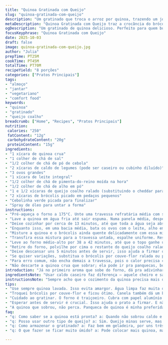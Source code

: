 ```yaml
---
title: "Quinoa Gratinada com Queijo"
slug: "quinoa-gratinada-com-queijo"
description: "Um gratinado que troca o arroz por quinoa, trazendo um jogo de texturas entre o crocante do brócolis e o cremoso do queijo. Essa variação usa caldo de galinha caseiro, ovos e uma mistura de queijos brasileiros. O preparo começa cozinhando a quinoa direto na panela com temperos básicos, depois a mistura vai para o forno até formar aquela casquinha dourada que dá vontade de repetir. Uma solução fácil para quando o arroz já cansou e quer algo nutritivo com cara de conforto caseiro."
metaDescription: "Quinoa Gratinada com Queijo traz a crocância do brócolis e o sabor do queijo em um prato nutritivo e aconchegante"
ogDescription: "Um gratinado de quinoa delicioso. Perfeito para quem busca uma alternativa ao arroz cheia de sabor e textura"
focusKeyphrase: "Quinoa Gratinada com Queijo"
date: 2025-10-03
draft: false
image: quinoa-gratinada-com-queijo.jpg
author: "Julia"
prepTime: PT25M
cookTime: PT45M
totalTime: PT70M
recipeYield: "8 porções"
categories: ["Pratos Principais"]
tags:
- "almoço"
- "jantar"
- "vegetariano"
- "comfort food"
keywords:
- "quinoa"
- "gratinado"
- "queijo coalho"
breadcrumb: ["Home", "Recipes", "Pratos Principais"]
nutrition: 
 calories: "250"
 fatContent: "12g"
 carbohydrateContent: "20g"
 proteinContent: "15g"
ingredients:
- "1 xícara de quinoa crua"
- "1 colher de chá de sal"
- "1/2 colher de chá de pó de cebola"
- "2 xícaras de caldo de legumes (pode ser caseiro ou cubinho diluído)"
- "3 ovos grandes"
- "1 xícara de leite integral"
- "1/2 colher de chá de pimenta-do-reino moída na hora"
- "1/2 colher de chá de alho em pó"
- "1 e 1/2 xícaras de queijo coalho ralado (substituindo o cheddar para toque regional)"
- "2 xícaras de brócolis picado em pedaços pequenos"
- "Cebolinha verde picada para finalizar"
- "Spray de óleo para untar a forma"
instructions:
- "Pré-aqueça o forno a 175°C. Unte uma travessa refratária média com spray de cozinha, espalhe bem nas bordas para evitar grudar."
- "Lave a quinoa em água fria até sair espuma. Numa panela média, despeje a quinoa, sal, pó de cebola, caldo de legumes. Leve ao fogo alto para ferver. Assim que ferver, abaixe para fogo baixo e tampe."
- "Deixe cozinhar por cerca de 13 minutos, até que toda a água seja absorvida e os grãos estejam macios mas mantêm forma. A quinoa vai ficar com aquelas ‘caudas’ brancas, sinal clássico de que está no ponto certo. Tire do fogo e solte os grãos cuidadosamente com um garfo, para liberar vapor e evitar empapamento."
- "Enquanto isso, em uma bacia média, bata os ovos com o leite, alho em pó, pimenta-do-reino e 1 e 1/4 xícaras de queijo coalho com um fouet ou garfo até virar mistura homogênea."
- "Misture a quinoa e o brócolis ainda quente delicadamente com essa mistura líquida. Importante não mexer demais para não quebrar demais os grãos e evitar textura pastosa."
- "Transfira essa mistura para a travessa untada, espalhe uniforme. Reserve o restante do queijo para a etapa final."
- "Leve ao forno médio-alto por 38 a 42 minutos, até que o topo ganhe uma crosta dourada e firme ao toque, mas ainda cremoso por dentro. O cheiro do queijo e aroma do brócolis vão guiar aqui, não só o relógio."
- "Retire do forno, polvilhe por cima o restante do queijo coalho ralado com cuidado para não afundar. Volte para o forno só para gratinar, uns 5 minutos bastam até derreter e borbulhar levemente."
- "Deixe descansar uns 5 minutos antes de servir, isso ajuda a firmar o prato, facilitando cortar as porções sem desmanchar. Finalize com cheiro verde picado para um contraste fresco."
- "Se quiser variações, substitua o brócolis por couve-flor ralada ou palmito picado, fica ótimo. Também aceita bastante toque de pimenta vermelha ou páprica defumada para esquentar o sabor. Queijo minas padrão vai bem no lugar do coalho, mas perde um pouco do gratinado."
- "Para erro comum, não encha demais a travessa, pois o calor precisa circular para gratinar. Se achar que o topo está dourando rápido demais, cubra com papel alumínio na metade do cozimento."
- "Não descarte a quinoa crua que sobrar; ela pode ir pra panquecas, bolos salgados ou até substituir a farinha em algumas receitinhas."
introduction: "Já no primeiro aroma que sobe do forno, dá pra adivinhar que não vai ser nada sem graça. Sempre gostei de trocar o arroz por quinoa porque ela traz textura, crocância de leve e um sabor terroso que sustenta bem queijo e legumes. Experimentei uma vez com brócolis e queijo coalho e senti que precisava ajustar alguns tempos para evitar a umidade excessiva, principalmente pra não ficar aquela textura de ‘massa’ mole. O segredo tá no toque do queijo, na hora certa de gratinar e o resguardo final antes de servir. Coisa que só o forno entrega direito, além do aroma que invade a casa."
ingredientsNote: "Usar caldo caseiro faz diferença – aquele cheiro e sabor concentrados não se compra em pó. Se só tiver cubinho, dilua bem e acrescente um pouco de ervas frescas para dar um ‘up’. O queijo coalho derrete diferente do cheddar mais comum, criando uma crosta firme e dourada que adoro. E o brócolis, quanto mais fresquinho, melhor; fica mais crocante e saboroso. Para o leite, use integral, porque o teores de gordura ajudam a dar cremosidade, mas se for intolerante, o leite de soja também funciona, só muda um pouco a textura."
instructionsNote: "Sempre acho que o cozimento da quinoa precisa mais o olho que o relógio; se o caldo sumiu e a textura está firme, tá pronto. Não serva direto do forno, a espera vale a pena – o prato firma e as camadas se assentam. Ao misturar os ingredientes, cuidado para não fazer ‘papa’, essa textura ruim que aparece quando mexe demais. E ao gratinar por último, preste atenção para não queimar o queijo; é rapidinho, só para derreter e criar aquela casquinha bonita. O brócolis entra cru para manter a crocância, perde textura se cozinhar demais antes."
tips:
- "Use sempre quinoa lavada. Isso evita amargor. Água limpa faz muita diferença. E cozinhe com atenção. Olho na panela, não só no relógio. Se evaporou tudo e grãos estão com caudas brancas, é sinal de que tá no ponto. Não deixe empapar, gente. Solte com garfo, bem de leve."
- "Troquei brócolis por couve-flor e ficou ótimo. Canela também dá um bom toque. Se não achar queijo coalho, usa minas ou até mozzarella. Textura muda, mas o sabor se mantém. Misture as variações que deseja. Experimente, não tenha medo de ousar no sabor. Pimenta vermelha é uma boa pedida."
- "Cuidado ao gratinar. O forno é traiçoeiro. Cubra com papel alumínio se notar que o queijo tá dourando demais. Não queime a crosta. Quanto a travessa, não encha demais. Calor precisa circular, senão nada de gratinado. Por último, se puder, use caldo caseiro. Sabor não tem comparação."
- "Esperar antes de servir é crucial. Isso ajuda o prato a firmar. E não esqueça de finalizar com cebolinha verde, dá frescor no paladar. Pode também misturar com ervas como manjericão ou orégano. Cuidado com a pimenta, dosagem certa é tudo. Quem gosta de mais ardência pode liberar no final."
- "A quinoa que sobrou, não perca. Panqueca de quinoa é minha preferida. Use como base para bolinhos. E lembre-se, sempre que possível, refogue alguns legumes e misture. Isso agrega sabores e texturas. Variedade é tudo. Cozinhar é explorar, não tenha medo disso."
faq:
- "q: Como saber se a quinoa está pronta? a: Quando não sobrou caldo e os grãos estão com caudas. Não empape. Tem que soltar. Isso faz diferença na textura. Se tá tudo fofinho, tá certo."
- "q: Posso usar outro tipo de queijo? a: Sim. Queijo minas serve, mas pode mudar a casquinha. Melhores são os que gratinam bem. Não use queijo feta. Fogem do que se espera aqui. Outras variações existem."
- "q: Como armazenar o gratinado? a: Faz bem em geladeira, por uns três dias. Mas esquente antes de servir. Se preferir, congele. Dura até um mês. Depois é só colocar no forno."
- "q: O que fazer se ficar muito úmido? a: Pode colocar mais quinoa, mas tem que ajustar o líquido. Ou deixe mais tempo no forno. Sinal é o cheiro e a crosta. Evitar a umidade é essencial."

---
```

